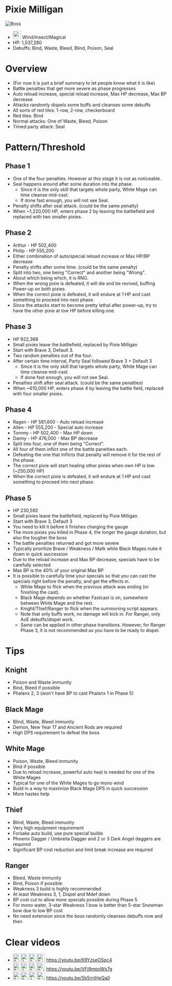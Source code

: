 # Pixie Milligan
![Boss](https://caelum.s-ul.eu/bEpkJzvh.jpg)
* <img src="https://caelum.s-ul.eu/d7KNBOoa.png" width="25"> Wind/Insect/Magical
* HP: 1,537,280
* Debuffs: Bind, Waste, Bleed, Blind, Poison, Seal

# Overview
* (For now it is just a brief summary to let people know what it is like)
* Battle penalties that get more severe as phase progresses
* Auto reload increase, special reload increase, Max HP decrease, Max BP decrease
* Attacks randomly dispels some buffs and cleanses some debuffs
* All sorts of red tiles: 1-row, 2-row, checkerboard
* Red tiles: Bind
* Normal attacks: One of Waste, Bleed, Poison
* Timed party attack: Seal

# Pattern/Threshold

## Phase 1
* One of the four penalties. However at this stage it is not as noticeable.
* Seal happens around after some duration into the phase.
	* Since it is the only skill that targets whole party, White Mage can time cleanse mid-cast.
	* If done fast enough, you will not see Seal.
* Penalty shifts after seal attack. (could be the same penalty)
* When ~1,220,000 HP, enters phase 2 by leaving the battlefield and replaced with two smaller pixies.

## Phase 2
* Arthur - HP 502,400
* Philip - HP 555,200
* Either combination of auto/special reload increase or Max HP/BP decrease
* Penalty shifts after some time. (could be the same penalty)
* Split into two, one being "Correct" and another being "Wrong".
* About which being which, it is RNG.
* When the wrong pixie is defeated, it will die and be revived, buffing Power-up on both pixies.
* When the correct pixie is defeated, it will endure at 1 HP and cast something to proceed into next phase.
* Since the attacks start to become pretty lethal after power-up, try to have the other pixie at low HP before killing one.

## Phase 3
* HP 922,368
* Small pixies leave the battlefield, replaced by Pixie Milligan
* Start with Brave 3, Default 3.
* Two random penalties out of the four.
* After certain time interval, Party Seal followed Brave 3 + Default 3
	* Since it is the only skill that targets whole party, White Mage can time cleanse mid-cast.
	* If done fast enough, you will not see Seal.
* Penalties shift after seal attack. (could be the same penalties)
* When ~610,000 HP, enters phase 4 by leaving the battle field, replaced with four smaller pixies.

## Phase 4
* Ragen - HP 581,600 - Auto reload increase
* Allen - HP 555,200 - Special auto increase
* Tommy - HP 502,400 - Max HP down
* Danny - HP 476,000 - Max BP decrease
* Split into four, one of them being "Correct".
* All four of them inflict one of the battle panelties each.
* Defeating the one that inflicts that penalty will remove it for the rest of the phase.
* The correct pixie will start healing other pixies when own HP is low. (~250,000 HP)
* When the correct pixie is defeated, it will endure at 1 HP and cast something to proceed into next phase.

## Phase 5
* HP 230,592
* Small pixies leave the battlefield, replaced by Pixie Milligan
* Start with Brave 3, Default 3
* You need to kill it before it finishes charging the gauge
* The more pixies you killed in Phase 4, the longer the gauge duration, but also the tougher the boss
* The battle penalties returned and got more severe
* Typically prioritize Brave / Weakness / Matk while Black Mages nuke it down in quick succession
* Due to the reload increase and Max BP decrease, specials have to be carefully selected
* Max BP is the 40% of your original Max BP
* It is possible to carefully time your specials so that you can cast the specials right before the penalty, and get the effects in.
	* White Mage to flick when the previous attack was ending (or finishing the cast).
	* Black Mage depends on whether Fastcast is on, somewhere between White Mage and the rest.
	* Knight/Thief/Ranger to flick when the summoning script appears.
	* Note that only buffs work, no damage will kick in. For Ranger, only AoE debuffs/dispel work.
	* Same can be applied in other phase transitions. However, for Ranger Phase 3, it is not recommended as you have to be ready to dispel.

# Tips
## Knight
* Poison and Waste immunity
* Bind, Bleed if possible
* Phalanx 2, 3 (won't have BP to cast Phalanx 1 in Phase 5)

## Black Mage
* Blind, Waste, Bleed immunity
* Demon, New Year 17 and Ancient Rods are required
* High DPS requirement to defeat the boss

## White Mage
* Poison, Waste, Bleed immunity
* Bind if possible
* Due to reload increase, powerful auto heal is needed for one of the White Mages
* Typical for one of the White Mages to go mono wind
* Build in a way to maximize Black Mage DPS in quick succession
* More hastes help

## Thief
* Blind, Waste, Bleed immunity
* Very high equipment requirement
* Forsake auto build, use pure special builds
* Phoenix Dagger / Umbrella Dagger and 2 or 3 Dark Angel daggers are required
* Significant BP cost reduction and limit break increase are required

## Ranger
* Bleed, Waste immunity
* Bind, Poison if possible
* Weakness 3 build is highly recommended
* At least Weakness 3, 1, Dispel and Mdef down
* BP cost cut to allow more specials possible during Phase 5
* For mono water, 3-star Weakness 1 bow is better than 5-star Snowman bow due to low BP cost
* No need extension since the boss randomly cleanses debuffs now and then

# Clear videos
* <img src="https://caelum.s-ul.eu/6ep5gyBy.jpg" width="25" alt="Priest"><img src="https://caelum.s-ul.eu/fNKzRReH.jpg" width="25" alt="Arcanist"><img src="https://caelum.s-ul.eu/KHPaHS9n.jpg" width="25" alt="Sniper"><img src="https://caelum.s-ul.eu/6ep5gyBy.jpg" width="25" alt="Priest"> https://youtu.be/69YzseOSpc4
* <img src="https://caelum.s-ul.eu/6ep5gyBy.jpg" width="25" alt="Priest"><img src="https://caelum.s-ul.eu/fNKzRReH.jpg" width="25" alt="Arcanist"><img src="https://caelum.s-ul.eu/KHPaHS9n.jpg" width="25" alt="Sniper"><img src="https://caelum.s-ul.eu/wIBPnCMQ.jpg" width="25" alt="Paladin"> https://youtu.be/VFi9mpoWx7g
* <img src="https://caelum.s-ul.eu/6ep5gyBy.jpg" width="25" alt="Priest"><img src="https://caelum.s-ul.eu/KHPaHS9n.jpg" width="25" alt="Sniper"><img src="https://caelum.s-ul.eu/Fi8dYRtv.jpg" width="25" alt="Assassin"><img src="https://caelum.s-ul.eu/wIBPnCMQ.jpg" width="25" alt="Paladin"> https://youtu.be/5b5rnIHeQa0